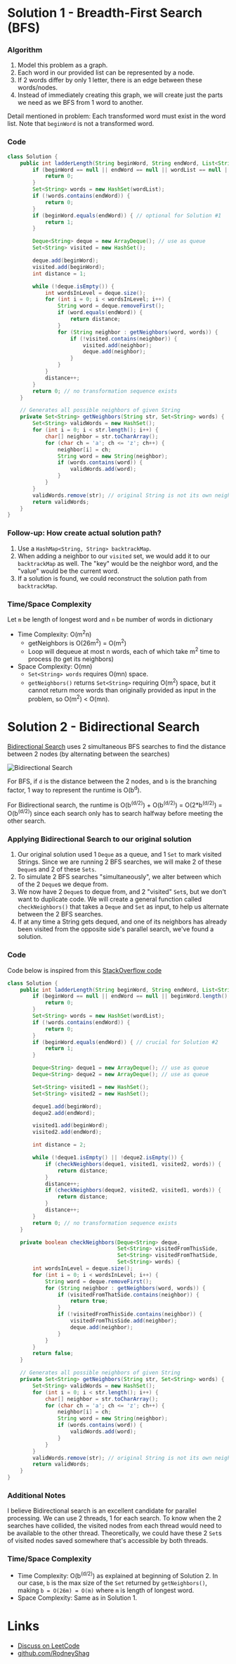 # Solution 1 - Breadth-First Search (BFS)

### Algorithm

1. Model this problem as a graph.
1. Each word in our provided list can be represented by a node.
1. If 2 words differ by only 1 letter, there is an edge between these words/nodes.
1. Instead of immediately creating this graph, we will create just the parts we need as we BFS from 1 word to another.

Detail mentioned in problem: Each transformed word must exist in the word list. Note that `beginWord` is not a transformed word.

### Code

```java
class Solution {
    public int ladderLength(String beginWord, String endWord, List<String> wordList) {
        if (beginWord == null || endWord == null || wordList == null || beginWord.length() != endWord.length()) {
            return 0;
        }
        Set<String> words = new HashSet(wordList);
        if (!words.contains(endWord)) {
            return 0;
        }
        if (beginWord.equals(endWord)) { // optional for Solution #1
            return 1;
        }

        Deque<String> deque = new ArrayDeque(); // use as queue
        Set<String> visited = new HashSet();

        deque.add(beginWord);
        visited.add(beginWord);
        int distance = 1;

        while (!deque.isEmpty()) {
            int wordsInLevel = deque.size();
            for (int i = 0; i < wordsInLevel; i++) {
                String word = deque.removeFirst();
                if (word.equals(endWord)) {
                    return distance;
                }
                for (String neighbor : getNeighbors(word, words)) {
                    if (!visited.contains(neighbor)) {
                        visited.add(neighbor);
                        deque.add(neighbor);
                    }
                }
            }
            distance++;
        }
        return 0; // no transformation sequence exists
    }

    // Generates all possible neighbors of given String
    private Set<String> getNeighbors(String str, Set<String> words) {
        Set<String> validWords = new HashSet();
        for (int i = 0; i < str.length(); i++) {
            char[] neighbor = str.toCharArray();
            for (char ch = 'a'; ch <= 'z'; ch++) {
                neighbor[i] = ch;
                String word = new String(neighbor);
                if (words.contains(word)) {
                    validWords.add(word);
                }
            }
        }
        validWords.remove(str); // original String is not its own neighbor
        return validWords;
    }
}
```
### Follow-up: How create actual solution path?

1. Use a `HashMap<String, String> backtrackMap`.
1. When adding a neighbor to our `visited` set, we would add it to our `backtrackMap` as well. The "key" would be the neighbor word, and the "value" would be the current word.
1. If a solution is found, we could reconstruct the solution path from `backtrackMap`.

### Time/Space Complexity

Let `m` be length of longest word and `n` be number of words in dictionary

- Time Complexity:  O(m<sup>2</sup>n)
    - getNeighbors is O(26m<sup>2</sup>) = O(m<sup>2</sup>)
    - Loop will dequeue at most n words, each of which take m<sup>2</sup> time to process (to get its neighbors)
- Space Complexity: O(mn)
    - `Set<String> words` requires O(mn) space.
    - `getNeighbors()` returns `Set<String>` requiring O(m<sup>2</sup>) space, but it cannot return more words than originally provided as input in the problem, so O(m<sup>2</sup>) < O(mn).

# Solution 2 - Bidirectional Search

[Bidirectional Search](http://theoryofprogramming.com/2018/01/21/bidirectional-search/) uses 2 simultaneous BFS searches to find the distance between 2 nodes (by alternating between the searches)

![Bidirectional Search](./images/BidirectionalSearch.png)

For BFS, if `d` is the distance between the 2 nodes, and `b` is the branching factor, 1 way to represent the runtime is O(b<sup>d</sup>).

For Bidirectional search, the runtime is O(b<sup>(d/2)</sup>) + O(b<sup>(d/2)</sup>) = O(2*b<sup>(d/2)</sup>) = O(b<sup>(d/2)</sup>) since each search only has to search halfway before meeting the other search.

### Applying Bidirectional Search to our original solution

1. Our original solution used 1 `Deque` as a queue, and 1 `Set` to mark visited Strings. Since we are running 2 BFS searches, we will make 2 of these `Deque`s and 2 of these `Sets`.
1. To simulate 2 BFS searches "simultaneously", we alter between which of the 2 `Deque`s we deque from.
1. We now have 2 `Deque`s to deque from, and 2 "visited" `Set`s, but we don't want to duplicate code. We will create  a general function called `checkNeighbors()` that takes a `Deque` and `Set` as input, to help us alternate between the 2 BFS searches.
1. If at any time a String gets dequed, and one of its neighbors has already been visited from the opposite side's parallel search, we've found a solution.

### Code

Code below is inspired from this [StackOverflow code](https://stackoverflow.com/a/39782065/10146735)

```java
class Solution {
    public int ladderLength(String beginWord, String endWord, List<String> wordList) {
        if (beginWord == null || endWord == null || beginWord.length() != endWord.length()) {
            return 0;
        }
        Set<String> words = new HashSet(wordList);
        if (!words.contains(endWord)) {
            return 0;
        }
        if (beginWord.equals(endWord)) { // crucial for Solution #2
            return 1;
        }

        Deque<String> deque1 = new ArrayDeque(); // use as queue
        Deque<String> deque2 = new ArrayDeque(); // use as queue

        Set<String> visited1 = new HashSet();
        Set<String> visited2 = new HashSet();

        deque1.add(beginWord);
        deque2.add(endWord);

        visited1.add(beginWord);
        visited2.add(endWord);

        int distance = 2;

        while (!deque1.isEmpty() || !deque2.isEmpty()) {
            if (checkNeighbors(deque1, visited1, visited2, words)) {
                return distance;
            }
            distance++;
            if (checkNeighbors(deque2, visited2, visited1, words)) {
                return distance;
            }
            distance++;
        }
        return 0; // no transformation sequence exists
    }

    private boolean checkNeighbors(Deque<String> deque,
                                   Set<String> visitedFromThisSide,
                                   Set<String> visitedFromThatSide,
                                   Set<String> words) {
        int wordsInLevel = deque.size();
        for (int i = 0; i < wordsInLevel; i++) {
            String word = deque.removeFirst();
            for (String neighbor : getNeighbors(word, words)) {
                if (visitedFromThatSide.contains(neighbor)) {
                    return true;
                }
                if (!visitedFromThisSide.contains(neighbor)) {
                    visitedFromThisSide.add(neighbor);
                    deque.add(neighbor);
                }
            }
        }
        return false;
    }

    // Generates all possible neighbors of given String
    private Set<String> getNeighbors(String str, Set<String> words) {
        Set<String> validWords = new HashSet();
        for (int i = 0; i < str.length(); i++) {
            char[] neighbor = str.toCharArray();
            for (char ch = 'a'; ch <= 'z'; ch++) {
                neighbor[i] = ch;
                String word = new String(neighbor);
                if (words.contains(word)) {
                    validWords.add(word);
                }
            }
        }
        validWords.remove(str); // original String is not its own neighbor
        return validWords;
    }
}
```

### Additional Notes

I believe Bidirectional search is an excellent candidate for parallel processing. We can use 2 threads, 1 for each search. To know when the 2 searches have collided, the visited nodes from each thread would need to be available to the other thread. Theoretically, we could have these 2 `Set`s of visited nodes saved somewhere that's accessible by both threads.

### Time/Space Complexity

- Time Complexity: O(b<sup>(d/2)</sup>) as explained at beginning of Solution 2. In our case, `b` is the max size of the `Set` returned by `getNeighbors()`, making `b = O(26m) = O(m)` where `m` is length of longest word.
- Space Complexity: Same as in Solution 1.


# Links

- [Discuss on LeetCode](https://leetcode.com/problems/word-ladder/discuss/345900)
- [github.com/RodneyShag](https://github.com/RodneyShag)
